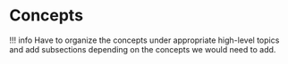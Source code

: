 # Concepts

!!! info
    Have to organize the concepts under appropriate high-level topics and add subsections depending on the concepts we would need to add.
